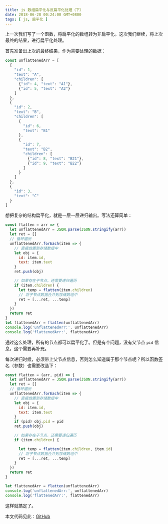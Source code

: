 ```yaml
---
title: js 数组扁平化与反扁平化处理（下）
date: 2018-06-28 00:24:00 GMT+0800
tags: [ js, 扁平化 ]
---
```


上一次我们写了一个函数，将扁平化的数组转为非扁平化。这次我们继续，将上次最终的结果，进行扁平化处理。

<!-- truncate -->

首先准备出上次的最终结果，作为需要处理的数据：

```js
const unflattenedArr = [
  {
    "id": 1,
    "text": "A",
    "children": [
      {"id": 4, "text": "A1"},
      {"id": 5, "text": "A2"}
    ]
  },
  {
    "id": 2,
    "text": "B",
    "children": [
      {
        "id": 6,
        "text": "B1"
      },
      {
        "id": 7,
        "text": "B2",
        "children": [
          {"id": 8, "text": "B21"},
          {"id": 9, "text": "B22"}
        ]
      }
    ]
  },
  {
    "id": 3,
    "text": "C"
  }
]
```

想把复杂的结构扁平化，就是一层一层递归输出。写法还算简单：

```js
const flatten = arr => {
  let unflattenedArr = JSON.parse(JSON.stringify(arr))
  let ret = []
  // 循环遍历
  unflattenedArr.forEach(item => {
    // 直接放置到存储数组中
    let obj = {
      id: item.id,
      text: item.text
    }
    ret.push(obj)

    // 如果存在子节点，还需要递归遍历
    if (item.children) {
      let temp = flatten(item.children)
      // 将子节点数据合并到存储数组中
      ret = [...ret, ...temp]
    }
  })
  return ret
}
let flattenedArr = flatten(unflattenedArr)
console.log('unflattenedArr:', unflattenedArr)
console.log('flattenedArr:', flattenedArr)
```

通过这么处理，所有的节点都可以扁平化了。但是有个问题，没有父节点 `pid` 信息，这个需要再补充。

每次递归时候，必须带上父节点信息，否则怎么知道属于那个节点呢？所以函数签名（参数）也需要改造下：

```js
const flatten = (arr, pid) => {
  let unflattenedArr = JSON.parse(JSON.stringify(arr))
  let ret = []
  // 循环遍历
  unflattenedArr.forEach(item => {
    // 直接放置到存储数组中
    let obj = {
      id: item.id,
      text: item.text
    }
    if (pid) obj.pid = pid
    ret.push(obj)

    // 如果存在子节点，还需要递归遍历
    if (item.children) {

      let temp = flatten(item.children, item.id)
      // 将子节点数据合并到存储数组中
      ret = [...ret, ...temp]
    }
  })
  return ret
}

let flattenedArr = flatten(unflattenedArr)
console.log('unflattenedArr:', unflattenedArr)
console.log('flattenedArr:', flattenedArr)
```

这样就搞定了。

本文代码见此：[GitHub](https://github.com/yukapril/learning/blob/master/array-flattened/flattened.html)
